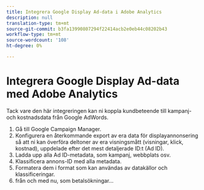 ```yaml
---
title: Integrera Google Display Ad-data i Adobe Analytics
description: null
translation-type: tm+mt
source-git-commit: b3fa13990807294f22414acb2e0eb44c08202b43
workflow-type: tm+mt
source-wordcount: '108'
ht-degree: 0%

---
```



# Integrera Google Display Ad-data med Adobe Analytics

Tack vare den här integreringen kan ni koppla kundbeteende till kampanj- och kostnadsdata från Google AdWords.


1. Gå till Google Campaign Manager.
1. Konfigurera en återkommande export av era data för displayannonsering så att ni kan överföra deltoner av era visningsmått (visningar, klick, kostnad), uppdelade efter det mest detaljerade ID:t (Ad ID).
1. Ladda upp alla Ad ID-metadata, som kampanj, webbplats osv.
1. Klassificera annons-ID med alla metadata.
1. Formatera dem i format som kan användas av datakällor och klassificeringar.
1. från och med nu, som betalsökningar...
